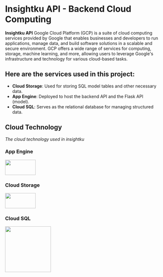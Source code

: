 # Insightku API - Backend Cloud Computing

**Insightku API** Google Cloud Platform (GCP) is a suite of cloud computing services provided by Google that enables businesses and developers to run applications, manage data, and build software solutions in a scalable and secure environment. GCP offers a wide range of services for computing, storage, machine learning, and more, allowing users to leverage Google's infrastructure and technology for various cloud-based tasks.

## Here are the services used in this project:

- **Cloud Storage**: Used for storing SQL model tables and other necessary data.
- **App Engine**: Deployed to host the backend API and the Flask API (model).
- **Cloud SQL**: Serves as the relational database for managing structured data.


## Cloud Technology

_The cloud technology used in insightku_

### App Engine

<img src="https://symbols.getvecta.com/stencil_4/8_google-app-engine.c22bd3c7a9.svg" width="100" height="50"/>


### Cloud Storage

<img src="https://symbols.getvecta.com/stencil_4/47_google-cloud-storage.fee263d33a.svg" width="100" height="50"/>

### Cloud SQL

<img src="https://static-00.iconduck.com/assets.00/cloud-sql-icon-1500x2048-nlvg8f3p.png" width="150" height="150"/>
